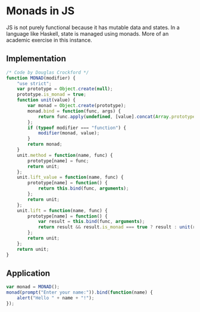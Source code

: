 # Monads in JS

JS is not purely functional because it has mutable data and states.
In a language like Haskell, state is managed using monads.
More of an academic exercise in this instance.

## Implementation

```js
/* Code by Douglas Crockford */
function MONAD(modifier) {
    "use strict";
    var prototype = Object.create(null);
    prototype.is_monad = true;
    function unit(value) {
        var monad = Object.create(prototype);
        monad.bind = function(func, args) {
            return func.apply(undefined, [value].concat(Array.prototype.slice.apply(args || [])));
        };
        if (typeof modifier === "function") {
            modifier(monad, value);
        }
        return monad;
    }
    unit.method = function(name, func) {
        prototype[name] = func;
        return unit;
    };
    unit.lift_value = function(name, func) {
        prototype[name] = function() {
            return this.bind(func, arguments);
        };
        return unit;
    };
    unit.lift = function(name, func) {
        prototype[name] = function() {
            var result = this.bind(func, arguments);
            return result && result.is_monad === true ? result : unit(result);
        };
        return unit;
    };
    return unit;
}
```

## Application

```js
var monad = MONAD();
monad(prompt("Enter your name:")).bind(function(name) {
    alert("Hello " + name + "!");
});
```
